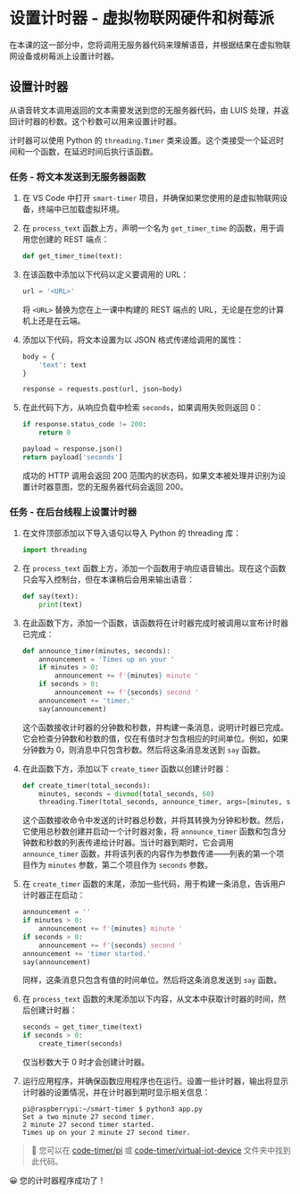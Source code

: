 <!--
CO_OP_TRANSLATOR_METADATA:
{
  "original_hash": "64ad4ddb4de81a18b7252e968f10b404",
  "translation_date": "2025-08-25T00:04:25+00:00",
  "source_file": "6-consumer/lessons/3-spoken-feedback/single-board-computer-set-timer.md",
  "language_code": "zh"
}
-->
# 设置计时器 - 虚拟物联网硬件和树莓派

在本课的这一部分中，您将调用无服务器代码来理解语音，并根据结果在虚拟物联网设备或树莓派上设置计时器。

## 设置计时器

从语音转文本调用返回的文本需要发送到您的无服务器代码，由 LUIS 处理，并返回计时器的秒数。这个秒数可以用来设置计时器。

计时器可以使用 Python 的 `threading.Timer` 类来设置。这个类接受一个延迟时间和一个函数，在延迟时间后执行该函数。

### 任务 - 将文本发送到无服务器函数

1. 在 VS Code 中打开 `smart-timer` 项目，并确保如果您使用的是虚拟物联网设备，终端中已加载虚拟环境。

1. 在 `process_text` 函数上方，声明一个名为 `get_timer_time` 的函数，用于调用您创建的 REST 端点：

    ```python
    def get_timer_time(text):
    ```

1. 在该函数中添加以下代码以定义要调用的 URL：

    ```python
    url = '<URL>'
    ```

    将 `<URL>` 替换为您在上一课中构建的 REST 端点的 URL，无论是在您的计算机上还是在云端。

1. 添加以下代码，将文本设置为以 JSON 格式传递给调用的属性：

    ```python
    body = {
        'text': text
    }
    
    response = requests.post(url, json=body)
    ```

1. 在此代码下方，从响应负载中检索 `seconds`，如果调用失败则返回 0：

    ```python
    if response.status_code != 200:
        return 0
    
    payload = response.json()
    return payload['seconds']
    ```

    成功的 HTTP 调用会返回 200 范围内的状态码，如果文本被处理并识别为设置计时器意图，您的无服务器代码会返回 200。

### 任务 - 在后台线程上设置计时器

1. 在文件顶部添加以下导入语句以导入 Python 的 threading 库：

    ```python
    import threading
    ```

1. 在 `process_text` 函数上方，添加一个函数用于响应语音输出。现在这个函数只会写入控制台，但在本课稍后会用来输出语音：

    ```python
    def say(text):
        print(text)
    ```

1. 在此函数下方，添加一个函数，该函数将在计时器完成时被调用以宣布计时器已完成：

    ```python
    def announce_timer(minutes, seconds):
        announcement = 'Times up on your '
        if minutes > 0:
            announcement += f'{minutes} minute '
        if seconds > 0:
            announcement += f'{seconds} second '
        announcement += 'timer.'
        say(announcement)
    ```

    这个函数接收计时器的分钟数和秒数，并构建一条消息，说明计时器已完成。它会检查分钟数和秒数的值，仅在有值时才包含相应的时间单位。例如，如果分钟数为 0，则消息中只包含秒数。然后将这条消息发送到 `say` 函数。

1. 在此函数下方，添加以下 `create_timer` 函数以创建计时器：

    ```python
    def create_timer(total_seconds):
        minutes, seconds = divmod(total_seconds, 60)
        threading.Timer(total_seconds, announce_timer, args=[minutes, seconds]).start()
    ```

    这个函数接收命令中发送的计时器总秒数，并将其转换为分钟和秒数。然后，它使用总秒数创建并启动一个计时器对象，将 `announce_timer` 函数和包含分钟数和秒数的列表传递给计时器。当计时器到期时，它会调用 `announce_timer` 函数，并将该列表的内容作为参数传递——列表的第一个项目作为 `minutes` 参数，第二个项目作为 `seconds` 参数。

1. 在 `create_timer` 函数的末尾，添加一些代码，用于构建一条消息，告诉用户计时器正在启动：

    ```python
    announcement = ''
    if minutes > 0:
        announcement += f'{minutes} minute '
    if seconds > 0:
        announcement += f'{seconds} second '    
    announcement += 'timer started.'
    say(announcement)
    ```

    同样，这条消息只包含有值的时间单位。然后将这条消息发送到 `say` 函数。

1. 在 `process_text` 函数的末尾添加以下内容，从文本中获取计时器的时间，然后创建计时器：

    ```python
    seconds = get_timer_time(text)
    if seconds > 0:
        create_timer(seconds)
    ```

    仅当秒数大于 0 时才会创建计时器。

1. 运行应用程序，并确保函数应用程序也在运行。设置一些计时器，输出将显示计时器的设置情况，并在计时器到期时显示相关信息：

    ```text
    pi@raspberrypi:~/smart-timer $ python3 app.py 
    Set a two minute 27 second timer.
    2 minute 27 second timer started.
    Times up on your 2 minute 27 second timer.
    ```

> 💁 您可以在 [code-timer/pi](../../../../../6-consumer/lessons/3-spoken-feedback/code-timer/pi) 或 [code-timer/virtual-iot-device](../../../../../6-consumer/lessons/3-spoken-feedback/code-timer/virtual-iot-device) 文件夹中找到此代码。

😀 您的计时器程序成功了！
